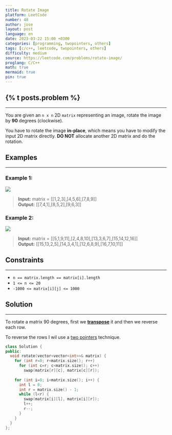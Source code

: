 ```yaml
---
title: Rotate Image
platform: LeetCode
number: 48
author: jose
layout: post
language: en
date: 2023-03-22 15:00 +0300
categories: [programming, twopointers, others]
tags: [c/c++, leetcode, twopointers, others]
difficulty: medium
source: https://leetcode.com/problems/rotate-image/
proglang: C/C++
math: true
mermaid: true
pin: true
---
```

## {% t posts.problem %}
---
You are given an `n x n` 2D `matrix` representing an image, rotate the image by **90** degrees (clockwise).  

You have to rotate the image **in-place**, which means you have to modify the input 2D matrix directly. **DO NOT** allocate another 2D matrix and do the rotation.  

## Examples
---
### **Example 1:**
![](https://assets.leetcode.com/uploads/2020/08/28/mat1.jpg)
>**Input:** matrix = [[1,2,3],[4,5,6],[7,8,9]]  
>**Output:** [[7,4,1],[8,5,2],[9,6,3]]  

### **Example 2:**
![](https://assets.leetcode.com/uploads/2020/08/28/mat2.jpg)
>**Input:** matrix = [[5,1,9,11],[2,4,8,10],[13,3,6,7],[15,14,12,16]]  
>**Output:** [[15,13,2,5],[14,3,4,1],[12,6,8,9],[16,7,10,11]]  

## Constraints
---
- `n == matrix.length == matrix[i].length`  
- `1 <= n <= 20`  
- `-1000 <= matrix[i][j] <= 1000`  

## Solution
---
To rotate a matrix 90 degrees, first we [**transpose**](https://en.wikipedia.org/wiki/Transpose) it  and then we reverse each row.  

To reverse the rows I wil use a [two pointers](/categories/twopointers/) technique.  

```c++
class Solution {
public:
  void rotate(vector<vector<int>>& matrix) {
    for (int r=0; r<matrix.size(); r++)
      for (int c=r; c<matrix.size(); c++)
        swap(matrix[r][c], matrix[c][r]);
    
    for (int i=0; i<matrix.size(); i++) {
      int l = 0;
      int r = matrix.size() - 1;
      while (l<r) {
        swap(matrix[i][l], matrix[i][r]);
        l++;
        r--;
      }
    }
  }
};
```
